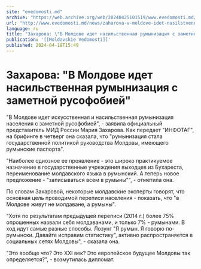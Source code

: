 ```yaml
---
site: "evedomosti.md"
archive: "https://web.archive.org/web/20240425101519/www.evedomosti.md/news/zaharova-v-moldove-idet-nasilstvennaya-rumynizaciya-s-zametn"
url: "http://www.evedomosti.md/news/zaharova-v-moldove-idet-nasilstvennaya-rumynizaciya-s-zametn"
language: ru
title: "Захарова: \"В Молдове идет насильственная румынизация с заметной русофобией\""
publication: '[[Moldavskie Vedomosti]]'
published: 2024-04-18T15:49
---
```


# Захарова: "В Молдове идет насильственная румынизация с заметной русофобией"

"В Молдове идет искусственная и насильственная румынизация населения с заметной русофобией", - заявила официальный представитель МИД России Мария Захарова. Как передает "ИНФОТАГ", на брифинге в четверг она сказала, что "румынизация стала государственной политикой руководства Молдовы, имеющего румынские паспорта".

"Наиболее одиозное ее проявление - это широко практикуемое назначение в государственные учреждения выходцев из Бухареста, переименование молдавского языка в румынский. А теперь новое предложение - "записываться всем в румыны"", - отметила она.

По словам Захаровой, некоторые молдавские эксперты говорят, что основная цель проводимой переписи населения - показать, что "в Молдове живут не молдаване, а румыны".

"Хотя по результатам предыдущей переписи (2014 г.) более 75% опрошенных назвали себя молдаванами, и только 7% - румынами. В ход идут самые разные способы. Лозунг "Я румын. Я говорю по-румынски. Давайте исправим статистику", активно распространяется в социальных сетях Молдовы", - сказала она.

"Это вообще что? Это XXI век? Это европейское будущее Молдовы так определяется?", - возмутилась дипломат.